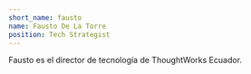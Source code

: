 ```yaml
---
short_name: fausto
name: Fausto De La Torre
position: Tech Strategist
---
```

Fausto es el director de tecnología de ThoughtWorks Ecuador.
